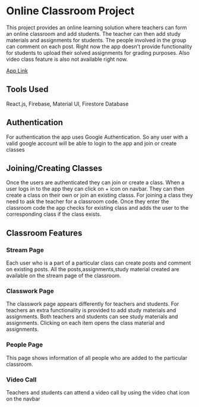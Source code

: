# Online Classroom Project

This project provides an online learning solution where teachers can form an online classroom and add students. The teacher can then add study materials and assignments for students. The people involved in the group can comment on each post. Right now the app doesn't provide functionality for students to upload their solved assignments for grading purposes. Also video class feature is also not available right now.

[App Link](https://classroomproject-fe770.web.app/)
## Tools Used

React.js, Firebase, Material UI, Firestore Database

## Authentication

For authentication the app uses Google Authentication. So any user with a valid google account will be able to login to the app and join or create classes

## Joining/Creating Classes

Once the users are authenticated they can join or create a class. When a user logs in to the app they can click on + icon on navbar. They can then create a class on their own or join an existing classs. For joining a class they need to ask the teacher for a classroom code. Once they enter the classroom code the app checks for existing class and adds the user to the corresponding class if the class exists.

## Classroom Features

### Stream Page

Each user who is a part of a particular class can create posts and comment on existing posts. All the posts,assignments,study material created are available on the stream page of the classroom.

### Classwork Page

The classwork page appears differently for teachers and students. For teachers an extra functionality is provided to add study materials and assignments. Both teachers and students can see study materials and assignments. Clicking on each item opens the class material and assignments.

### People Page

This page shows information of all people who are added to the particular classroom.

### Video Call

Teachers and students can attend a video call by using the video chat icon on the navbar

